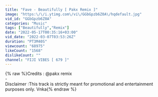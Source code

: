 ```yaml
---
title: "Fave - Beautifully [ Pakx Remix ]"
image: "https:\/\/i.ytimg.com\/vi\/GGbGpzb6Z0A\/hqdefault.jpg"
vid_id: "GGbGpzb6Z0A"
categories: "Music"
tags: ["Beautifully","Remix"]
date: "2022-05-17T00:35:16+03:00"
vid_date: "2022-03-07T03:53:26Z"
duration: "PT3M40S"
viewcount: "68975"
likeCount: "1568"
dislikeCount: ""
channel: "FIJI VIBES [ 679 ]"
---
```

{% raw %}Credits : @pakx remix<br />-<br />Disclaimer :This track is strictly meant for promotional and entertainment purposes only. Vnka{% endraw %}
